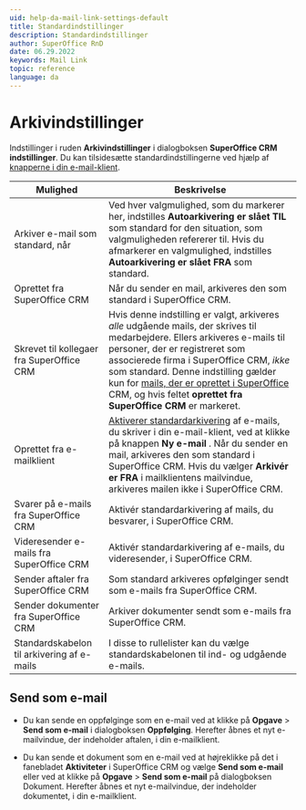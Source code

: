 ```yaml
---
uid: help-da-mail-link-settings-default
title: Standardindstillinger
description: Standardindstillinger
author: SuperOffice RnD
date: 06.29.2022
keywords: Mail Link
topic: reference
language: da
---
```


# Arkivindstillinger

Indstillinger i ruden **Arkivindstillinger** i dialogboksen **SuperOffice CRM indstillinger**. Du kan tilsidesætte standardindstillingerne ved hjælp af [knapperne i din e-mail-klient][2].

| Mulighed | Beskrivelse |
|---|---|
| Arkiver e-mail som standard, når | Ved hver valgmulighed, som du markerer her, indstilles **Autoarkivering er slået TIL** som standard for den situation, som valgmuligheden refererer til. Hvis du afmarkerer en valgmulighed, indstilles **Autoarkivering er slået FRA** som standard. |
| Oprettet fra SuperOffice CRM | Når du sender en mail, arkiveres den som standard i SuperOffice CRM. |
| Skrevet til kollegaer fra SuperOffice CRM | Hvis denne indstilling er valgt, arkiveres *alle* udgående mails, der skrives til medarbejdere. Ellers arkiveres e-mails til personer, der er registreret som associerede firma i SuperOffice CRM, *ikke* som standard. Denne indstilling gælder kun for [mails, der er oprettet i SuperOffice][4] CRM, og hvis feltet **oprettet fra SuperOffice CRM** er markeret. |
| Oprettet fra e-mailklient | [Aktiverer standardarkivering][5] af e-mails, du skriver i din e-mail-klient, ved at klikke på knappen **Ny e-mail** . Når du sender en mail, arkiveres den som standard i SuperOffice CRM. Hvis du vælger **Arkivér er FRA** i mailklientens mailvindue, arkiveres mailen ikke i SuperOffice CRM. |
| Svarer på e-mails fra SuperOffice CRM | Aktivér standardarkivering af mails, du besvarer, i SuperOffice CRM. |
| Videresender e-mails fra SuperOffice CRM | Aktivér standardarkivering af e-mails, du videresender, i SuperOffice CRM. |
| Sender aftaler fra SuperOffice CRM | Som standard arkiveres opfølginger sendt som e-mails fra SuperOffice CRM. |
| Sender dokumenter fra SuperOffice CRM | Arkiver dokumenter sendt som e-mails fra SuperOffice CRM. |
| Standardskabelon til arkivering af e-mails | I disse to rullelister kan du vælge standardskabelonen til ind- og udgående e-mails. |

## Send som e-mail

* Du kan sende en oppfølginge som en e-mail ved at klikke på **Opgave** > **Send som e-mail** i dialogboksen **Oppfølging**. Herefter åbnes et nyt e-mailvindue, der indeholder aftalen, i din e-mailklient.

* Du kan sende et dokument som en e-mail ved at højreklikke på det i fanebladet **Aktiviteter** i SuperOffice CRM og vælge **Send som e-mail** eller ved at klikke på **Opgave** > **Send som e-mail** på dialogboksen Dokument. Herefter åbnes et nyt e-mailvindue, der indeholder dokumentet, i din e-mailklient.

<!-- Referenced links -->
[2]: ../index.md
[4]: ../create-in-superoffice.md
[5]: archive-by-default.md

<!-- Referenced images -->
